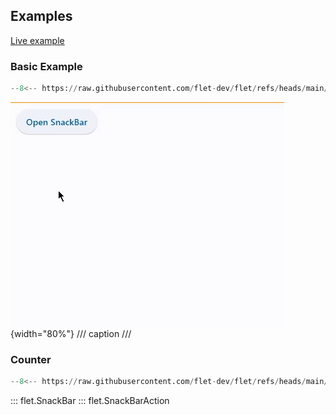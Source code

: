 ## Examples

[Live example](https://flet-controls-gallery.fly.dev/dialogs/snackbar)

### Basic Example

```python
--8<-- https://raw.githubusercontent.com/flet-dev/flet/refs/heads/main/sdk/python/examples/controls/snack-bar/basic.py
```

![basic](https://raw.githubusercontent.com/flet-dev/flet/main/sdk/python/examples/controls/snack-bar/media/basic.gif){width="80%"}
/// caption
///

### Counter

```python
--8<-- https://raw.githubusercontent.com/flet-dev/flet/refs/heads/main/sdk/python/examples/controls/snack-bar/counter.py
```

::: flet.SnackBar
::: flet.SnackBarAction
